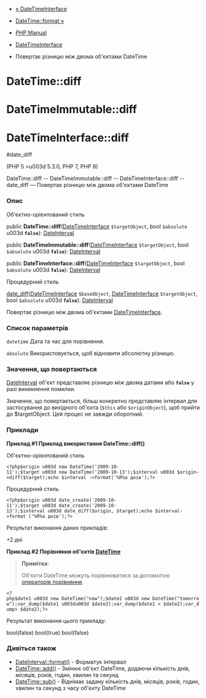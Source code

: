 - [« DateTimeInterface](class.datetimeinterface.md)
- [DateTime::format »](datetime.format.md)

- [PHP Manual](index.md)
- [DateTimeInterface](class.datetimeinterface.md)
- Повертає різницю між двома об'єктами DateTime

# DateTime::diff

# DateTimeImmutable::diff

# DateTimeInterface::diff

#date_diff

(PHP 5 \>u003d 5.3.0, PHP 7, PHP 8)

DateTime::diff -- DateTimeImmutable::diff -- DateTimeInterface::diff --
date_diff — Повертає різницю між двома об'єктами DateTime

### Опис

Об'єктно-орієнтований стиль

public
**DateTime::diff**([DateTimeInterface](class.datetimeinterface.md)
`$targetObject`, bool `$absolute` u003d **`false`**):
[DateInterval](class.dateinterval.md)

public
**DateTimeImmutable::diff**([DateTimeInterface](class.datetimeinterface.md)
`$targetObject`, bool `$absolute` u003d **`false`**):
[DateInterval](class.dateinterval.md)

public
**DateTimeInterface::diff**([DateTimeInterface](class.datetimeinterface.md)
`$targetObject`, bool `$absolute` u003d **`false`**):
[DateInterval](class.dateinterval.md)

Процедурний стиль

[date_diff](function.date-diff.md)([DateTimeInterface](class.datetimeinterface.md)
`$baseObject`, [DateTimeInterface](class.datetimeinterface.md)
`$targetObject`, bool `$absolute` u003d **`false`**):
[DateInterval](class.dateinterval.md)

Повертає різницю між двома об'єктами
[DateTimeInterface](class.datetimeinterface.md).

### Список параметрів

`datetime`
Дата та час для порівняння.

`absolute`
Використовується, щоб відновити абсолютну різницю.

### Значення, що повертаються

[DateInterval](class.dateinterval.md) об'єкт представляє різницю
між двома датами або **`false`** у разі виникнення помилки.

Значення, що повертається, більш конкретно представляє інтервал для
застосування до вихідного об'єкта (`$this` або `$originObject`), щоб
прийти до $targetObject. Цей процес не завжди оборотний.

### Приклади

**Приклад #1 Приклад використання **DateTime::diff()****

Об'єктно-орієнтований стиль

` <?php$origin u003d new DateTime('2009-10-11');$target u003d new DateTime('2009-10-13');$interval u003d $origin->diff($target);echo $interval ->format('%R%a днів');?> `

Процедурний стиль

` <?php$origin u003d date_create('2009-10-11');$target u003d date_create('2009-10-13');$interval u003d date_diff($origin, $target);echo $interval->format ('%R%a днів');?> `

Результат виконання даних прикладів:

+2 дні

**Приклад #2 Порівняння об'єктів [DateTime](class.datetime.md)**

> **Примітка**:
>
> Об'єкти DateTime можуть порівнюватися за допомогою [операторів
> порівняння](language.operators.comparison.md).

` <?php$date1 u003d new DateTime("now");$date2 u003d new DateTime("tomorrow");var_dump($date1 u003du003d $date2);var_dump($date1 < $date2);var_dump> $date2);?> `

Результат виконання цього прикладу:

bool(false)
bool(true)
bool(false)

### Дивіться також

- [DateInterval::format()](dateinterval.format.md) - Форматує
інтервал
- [DateTime::add()](datetime.add.md) - Змінює об'єкт DateTime,
додаючи кількість днів, місяців, років, годин, хвилин та секунд
- [DateTime::sub()](datetime.sub.md) - Віднімає задану кількість
днів, місяців, років, годин, хвилин та секунд з часу об'єкту
DateTime
